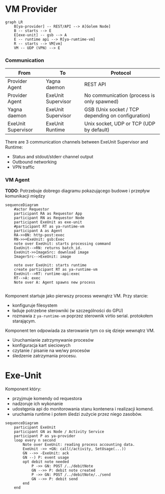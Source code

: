 
# VM Provider

```mermaid
graph LR    
    B[ya-provider] -- REST/API --> A[Golem Node]
    B -- starts --> E
    E[exe-unit] -- gsb --> A
    E -- runtime api --> R[ya-rumtime-vm]
    R -- starts --> VM[vm]
    VM -- UDP (VPN) --> E
```

### Communication

| From               | To                 | Protocol                                           |
| ------------------ | ------------------ |----------------------------------------------------|
| Provider Agent     | Yagna daemon       | REST API                                           |
| Provider Agent     | ExeUnit Supervisor | No communication (process is only spawned)         |
| Yagna daemon       | ExeUnit Supervisor | GSB (Unix socket / TCP depending on configuration) |
| ExeUnit Supervisor | ExeUnit Runtime    | Unix socket, UDP or TCP (UDP by default)           |

There are 3 communication channels between ExeUnit Supervisor and Runtime:
- Status and stdout/stderr channel output
- Outbound networking
- VPN traffic

### VM Agent

**TODO**: Potrzebuje dobrego diagramu  pokazującego budowe i przepływ komunikacji między 

```mermaid
sequenceDiagram
    #actor Requestor
    participant RA as Requestor App
    participant RN as Requestor Node
    participant ExeUnit as exe-unit
    #participant RT as ya-runtime-vm
    participant A as Agent
    RA->>BN: http-post:exec    
    RN->>+ExeUnit: gsb:Exec
    note over ExeUnit: starts processing command
    ExeUnit-->RN: returns batch_id.
    ExeUnit->>ImageSrc: download image
    ImagerSrc-->ExeUnit: image
    
    note over ExeUnit: starts runtime
    create participant RT as ya-runtime-vm    
    ExeUnit-->RT: runtime-api:exec
    RT-->A: exec
    Note over A: Agent spawns new process
    
```

Komponent startuje jako pierwszy process wewnątrz VM. 
Przy starcie:
- konfiguruje filesystem
- ładuje potrzebne sterowniki (w szczególności do GPU)
- rozmawia z `ya-runtime-vm` poprzez sterownik virtio serial. protokołem starającym.

Komponent ten odpowiada za sterowanie tym co się dzieje wewnątrz VM. 

- Uruchamianie zatrzymywanie procesów
- konfiguracja kart sieciowych
- czytanie / pisanie na we/wy procesów
- śledzenie zatrzymania procesu.

# Exe-Unit

Komponent który:

 - przyjmuje komendy od requestora
 - nadzoruje ich wykonanie
 - udostępnia api do monitorowania stanu kontenera  i realizacji komend.
 - uruchamia runtime i potem śledzi zużycie przez niego zasobów.
 
```mermaid 
sequenceDiagram
    participant ExeUnit
    participant GN as Node / Activity Service
    participant P as ya-provider
    loop every n second 
        Note over ExeUnit: reading process accounting data.
        ExeUnit ->> +GN: call(/activity, SetUsage(...))
        GN -->> -ExeUnit: ack
        GN --) P: event usage
        opt debit note needed
            P ->> GN: POST /../debitNote
            GN -->> P: debit note created
            P ->> GN: POST /../debitNote/../send
            GN -->> P: debit send
        end
    end
```